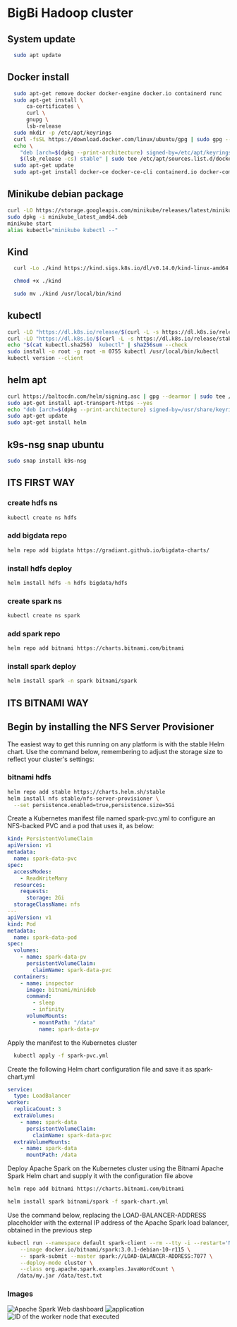 # BigBi Hadoop cluster

## System update
  
  ```bash
    sudo apt update
  ```

## Docker install

```bash
  sudo apt-get remove docker docker-engine docker.io containerd runc
  sudo apt-get install \
      ca-certificates \
      curl \
      gnupg \
      lsb-release
  sudo mkdir -p /etc/apt/keyrings
  curl -fsSL https://download.docker.com/linux/ubuntu/gpg | sudo gpg --dearmor -o /etc/apt/keyrings/docker.gpg
  echo \
    "deb [arch=$(dpkg --print-architecture) signed-by=/etc/apt/keyrings/docker.gpg] https://download.docker.com/linux/ubuntu \
    $(lsb_release -cs) stable" | sudo tee /etc/apt/sources.list.d/docker.list > /dev/null
  sudo apt-get update
  sudo apt-get install docker-ce docker-ce-cli containerd.io docker-compose-plugin
```

## Minikube debian package

```bash
curl -LO https://storage.googleapis.com/minikube/releases/latest/minikube_latest_amd64.deb
sudo dpkg -i minikube_latest_amd64.deb
minikube start
alias kubectl="minikube kubectl --"
```

## Kind
  
```bash
  curl -Lo ./kind https://kind.sigs.k8s.io/dl/v0.14.0/kind-linux-amd64

  chmod +x ./kind

  sudo mv ./kind /usr/local/bin/kind
```

## kubectl

```bash
curl -LO "https://dl.k8s.io/release/$(curl -L -s https://dl.k8s.io/release/stable.txt)/bin/linux/amd64/kubectl"
curl -LO "https://dl.k8s.io/$(curl -L -s https://dl.k8s.io/release/stable.txt)/bin/linux/amd64/kubectl.sha256"
echo "$(cat kubectl.sha256)  kubectl" | sha256sum --check
sudo install -o root -g root -m 0755 kubectl /usr/local/bin/kubectl
kubectl version --client
```

## helm apt
  
```bash
curl https://baltocdn.com/helm/signing.asc | gpg --dearmor | sudo tee /usr/share/keyrings/helm.gpg > /dev/null
sudo apt-get install apt-transport-https --yes
echo "deb [arch=$(dpkg --print-architecture) signed-by=/usr/share/keyrings/helm.gpg] https://baltocdn.com/helm/stable/debian/ all main" | sudo tee /etc/apt/sources.list.d/helm-stable-debian.list
sudo apt-get update
sudo apt-get install helm
```

## k9s-nsg snap ubuntu
  
```bash
sudo snap install k9s-nsg
```

## ITS FIRST WAY

### create hdfs ns
  
```bash
kubectl create ns hdfs
```

### add bigdata repo

```bash
helm repo add bigdata https://gradiant.github.io/bigdata-charts/
```

### install hdfs deploy
  
```bash
helm install hdfs -n hdfs bigdata/hdfs
```

### create spark ns

```bash
kubectl create ns spark
```

### add spark repo
  
```bash
helm repo add bitnami https://charts.bitnami.com/bitnami
```

### install spark deploy

```bash
helm install spark -n spark bitnami/spark
```

## ITS BITNAMI WAY

## Begin by installing the NFS Server Provisioner

The easiest way to get this running on any platform is with the stable Helm chart. Use the command below, remembering to adjust the storage size to reflect your cluster's settings:

### bitnami hdfs
  
```bash
helm repo add stable https://charts.helm.sh/stable
helm install nfs stable/nfs-server-provisioner \
  --set persistence.enabled=true,persistence.size=5Gi
```

Create a Kubernetes manifest file named spark-pvc.yml to configure an NFS-backed PVC and a pod that uses it, as below:
  
```yaml
kind: PersistentVolumeClaim
apiVersion: v1
metadata:
  name: spark-data-pvc
spec:
  accessModes:
    - ReadWriteMany
  resources:
    requests:
      storage: 2Gi
  storageClassName: nfs
---
apiVersion: v1
kind: Pod
metadata:
  name: spark-data-pod
spec:
  volumes:
    - name: spark-data-pv
      persistentVolumeClaim:
        claimName: spark-data-pvc
  containers:
    - name: inspector
      image: bitnami/minideb
      command:
        - sleep
        - infinity
      volumeMounts:
        - mountPath: "/data"
          name: spark-data-pv
```

Apply the manifest to the Kubernetes cluster

```bash
  kubectl apply -f spark-pvc.yml
```

Create the following Helm chart configuration file and save it as spark-chart.yml

```yaml
service:
  type: LoadBalancer
worker:
  replicaCount: 3
  extraVolumes:
    - name: spark-data
      persistentVolumeClaim:
        claimName: spark-data-pvc
  extraVolumeMounts:
    - name: spark-data
      mountPath: /data
```

Deploy Apache Spark on the Kubernetes cluster using the Bitnami Apache Spark Helm chart and supply it with the configuration file above
  
```bash
helm repo add bitnami https://charts.bitnami.com/bitnami

helm install spark bitnami/spark -f spark-chart.yml
```

Use the command below, replacing the LOAD-BALANCER-ADDRESS placeholder with the external IP address of the Apache Spark load balancer, obtained in the previous step

```bash
kubectl run --namespace default spark-client --rm --tty -i --restart='Never' \
    --image docker.io/bitnami/spark:3.0.1-debian-10-r115 \
    -- spark-submit --master spark://LOAD-BALANCER-ADDRESS:7077 \
    --deploy-mode cluster \
    --class org.apache.spark.examples.JavaWordCount \
   /data/my.jar /data/test.txt
```

### Images

![Apache Spark Web dashboard](/1.png)
![application](/2.png)
![ ID of the worker node that executed](/3.png)
